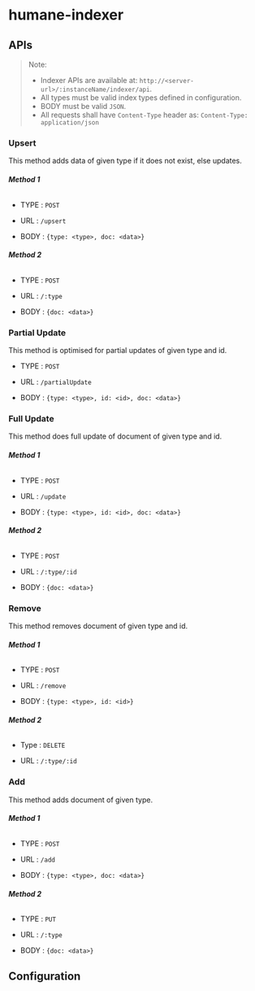# humane-indexer

## APIs

> Note:
>    * Indexer APIs are available at: `http://<server-url>/:instanceName/indexer/api`.
>    * All types must be valid index types defined in configuration.
>    * BODY must be valid `JSON`.
>    * All requests shall have `Content-Type` header as: `Content-Type: application/json`


### Upsert

This method adds data of given type if it does not exist, else updates.

###### **Method 1**

- TYPE  : `POST`

- URL   : `/upsert`

- BODY  : `{type: <type>, doc: <data>}`

  
###### **Method 2**

- TYPE  : `POST`

- URL   : `/:type`

- BODY  : `{doc: <data>}`


### Partial Update

This method is optimised for partial updates of given type and id.

- TYPE  : `POST`

- URL   : `/partialUpdate`

- BODY  : `{type: <type>, id: <id>, doc: <data>}`


### Full Update

This method does full update of document of given type and id.

###### **Method 1**

- TYPE  : `POST`

- URL   : `/update`

- BODY  : `{type: <type>, id: <id>, doc: <data>}`

  
###### **Method 2**

- TYPE  : `POST`

- URL   : `/:type/:id`

- BODY  : `{doc: <data>}`


### Remove

This method removes document of given type and id.

###### **Method 1**

- TYPE  : `POST`

- URL   : `/remove`

- BODY  : `{type: <type>, id: <id>}`


###### **Method 2**

- Type  : `DELETE`

- URL   : `/:type/:id`


### Add

This method adds document of given type.

###### **Method 1**

- TYPE  : `POST`

- URL   : `/add`

- BODY  : `{type: <type>, doc: <data>}`


###### **Method 2**

- TYPE  : `PUT`

- URL   : `/:type`

- BODY  : `{doc: <data>}`

## Configuration